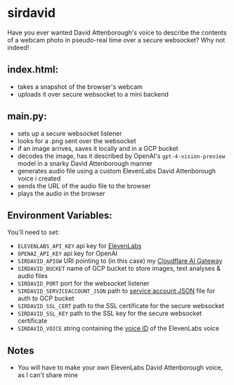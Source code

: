 # sirdavid
Have you ever wanted David Attenborough's voice to describe the contents of a webcam photo in pseudo-real time over a secure websocket? Why not indeed! 

## index.html:
* takes a snapshot of the browser's webcam
* uploads it over secure websocket to a mini backend 

## main.py:
* sets up a secure websocket listener
* looks for a .png sent over the websocket
* if an image arrives, saves it locally and in a GCP bucket
* decodes the image, has it described by OpenAI's <code>gpt-4-vision-preview</code> model in a snarky David Attenborough manner
* generates audio file using a custom ElevenLabs David Attenborough voice i created 
* sends the URL of the audio file to the browser
* plays the audio in the browser

## Environment Variables:
You'll need to set:
* `ELEVENLABS_API_KEY` api key for [ElevenLabs](https://elevenlabs.io)
* `OPENAI_API_KEY` api key for OpenAI
* `SIRDAVID_APIGW` URI pointing to (in this case) my [Cloudflare AI Gateway](https://developers.cloudflare.com/ai-gateway/)
* `SIRDAVID_BUCKET` name of GCP bucket to store images, text analyses & audio files
* `SIRDAVID_PORT` port for the websocket listener
* `SIRDAVID_SERVICEACCOUNT_JSON` path to [service account JSON](https://cloud.google.com/iam/docs/keys-create-delete) file for auth to GCP bucket
* `SIRDAVID_SSL_CERT` path to the SSL certificate for the secure websocket
* `SIRDAVID_SSL_KEY` path to the SSL key for the secure websocket certificate
* `SIRDAVID_VOICE` string containing the [voice ID](https://elevenlabs.io/docs/api-reference/get-voice) of the ElevenLabs voice

## Notes
* You will have to make your own ElevenLabs David Attenborough voice, as I can't share mine



